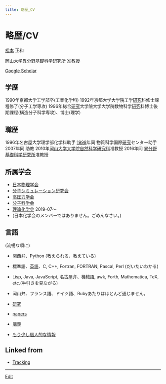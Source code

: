 ```yaml
---
title: 略歴_CV
---
```

# 略歴/CV

[松本](/松本) 正和

[岡山大学異分野基礎科学研究所](/岡山大学異分野基礎科学研究所) 准教授

[Google Scholar](https://scholar.google.com/citations?user=NBbReDMAAAAJ)

## 学歴 


1990年京都大学工学部卒(工業化学科)
1992年京都大学大学院工学[研究](/研究)科修士課程修了(分子工学専攻)
1996年総合[研究](/研究)大学院大学大学院数物科学[研究](/研究)科博士後期課程(構造分子科学専攻)、博士(理学)

## 職歴


1996年名古屋大学理学部化学科助手
[1998](/1998)年同 物質科学国際[研究](/研究)センター助手
2007年同 助教
2010年[岡山大学大学院自然科学研究科](/岡山大学大学院自然科学研究科)准教授
2016年同 [異分野基礎科学研究所](http://www.riis.okayama-u.ac.jp)准教授

## 所属学会


* [日本物理学会](http://www.jps.or.jp)
* [分子シミュレーション研究会](http://mol-sim.jp)
* [高圧力学会](http://www.highpressure.jp)
* [分子科学会](http://molsci.jp)
* [理論化学会](http://rkk-web.jp) 2019-07〜
* (日本化学会のメンバーではありません。ごめんなさい。)

## 言語

(流暢な順に)


* 関西弁、Python (教えられる、教えている)
* 標準語、[英語](/英語)、C, C++, Fortran, FORTRAN, Pascal, Perl (だいたいわかる)
* Lisp, Java, JavaScript, 名古屋弁、機械語, awk, Forth, Mathematica, TeX, etc.(手引きを見ながら)
* 岡山弁、フランス語、ドイツ語、Rubyあたりはほとんど通じません。




* [研究](/研究)
* [papers](/papers)
* [講義](/講義)




* [もう少し個人的な情報](/もう少し個人的な情報)









## Linked from

* [Tracking](/Tracking)


----

[Edit](https://github.com/vitroid/vitroid.github.io/edit/master/MD/略歴_CV.md)

